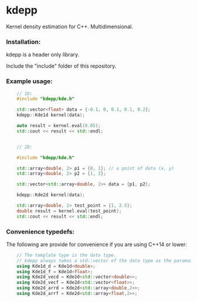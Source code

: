 # kdepp

Kernel density estimation for C++. Multidimensional.

### Installation:

kdepp is a header only library.

Include the "include" folder of this repository.

### Example usage:


``` C++
    // 1D:
    #include "kdepp/kde.h"

    std::vector<float> data = {-0.1, 0, 0.1, 0.1, 0.2};
    kdepp::Kde1d kernel(data);

    auto result = kernel.eval(0.05);
    std::cout << result << std::endl;


    // 2D:

    #include "kdepp/kde.h"

    std::array<double, 2> p1 = {0, 1}; // a point of data (x, y)
    std::array<double, 2> p2 = {1, 2};

    std::vector<std::array<double, 2>> data = {p1, p2};

    kdepp::Kde2d kernel(data);

    std::array<double, 2> test_point = {1, 2.5};
    double result = kernel.eval(test_point);
    std::cout << result << std::endl;

```

### Convenience typedefs:

The following are provide for convenience if you are using C++14 or lower:

``` C++
    // The template type is the data type.
    // kdepp always takes a std::vector of the data type as the paramater in the constructor:
    using Kde1d_d = Kde1d<double>;
    using Kde1d_f = Kde1d<float>;
    using Kde2d_vecd = Kde2d<std::vector<double>>;
    using Kde2d_vecf = Kde2d<std::vector<float>>;
    using Kde2d_arrd = Kde2d<std::array<double,2>>;
    using Kde2d_arrf = Kde2d<std::array<float,2>>;
```
